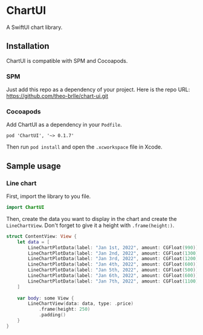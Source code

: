 # ChartUI

A SwiftUI chart library.

## Installation

ChartUI is compatible with SPM and Cocoapods.

### SPM

Just add this repo as a dependency of your project. Here is the repo URL: https://github.com/theo-brlle/chart-ui.git

### Cocoapods

Add ChartUI as a dependency in your `Podfile`.

```
pod 'ChartUI', '~> 0.1.7'
```

Then run `pod install` and open the `.xcworkspace` file in Xcode.

## Sample usage 

### Line chart

First, import the library to you file.

```swift
import ChartUI
```

Then, create the data you want to display in the chart and create the `LineChartView`. Don't forget to give it a height with `.frame(height:)`. 

```swift
struct ContentView: View {
    let data = [
        LineChartPlotData(label: "Jan 1st, 2022", amount: CGFloat(990)),
        LineChartPlotData(label: "Jan 2nd, 2022", amount: CGFloat(1300)),
        LineChartPlotData(label: "Jan 3rd, 2022", amount: CGFloat(1200)),
        LineChartPlotData(label: "Jan 4th, 2022", amount: CGFloat(600)),
        LineChartPlotData(label: "Jan 5th, 2022", amount: CGFloat(500)),
        LineChartPlotData(label: "Jan 6th, 2022", amount: CGFloat(600)),
        LineChartPlotData(label: "Jan 7th, 2022", amount: CGFloat(1100))
    ]
    
    var body: some View {
        LineChartView(data: data, type: .price)
            .frame(height: 250)
            .padding()
    }
}
``` 

